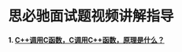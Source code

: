 # 思必驰面试题视频讲解指导

#### 1. [C++调用C函数，C调用C++函数，原理是什么？](https://www.bilibili.com/video/BV1hUqNYKECL/?spm_id_from=333.1387.upload.video_card.click&vd_source=b638fdfb9e01b75cd34cc317156b7a8e)
